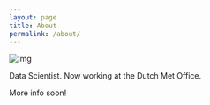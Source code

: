 ```yaml
---
layout: page
title: About
permalink: /about/
---
```


![img](https://photos.google.com/u/1/photo/AF1QipMmZoBYnwTG5B8wlmM-iS-KCJvT2yFr0fQeSyVH)

Data Scientist. Now working at the Dutch Met Office. 

More info soon!

